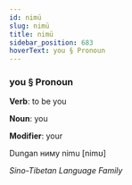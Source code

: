 ```yaml
---
id: nimü
slug: nimü
title: nimü
sidebar_position: 683
hoverText: you § Pronoun
---
```


### you § Pronoun

**Verb**: to be you

**Noun**: you

**Modifier**: your

Dungan ниму nimu [nimʊ]

*Sino-Tibetan Language Family*